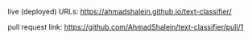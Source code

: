 live (deployed) URLs: https://ahmadshalein.github.io/text-classifier/

pull request link: https://github.com/AhmadShalein/text-classifier/pull/1